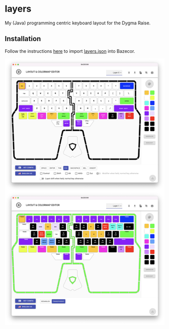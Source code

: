 # layers
My (Java) programming centric keyboard layout for the Dygma Raise.

## Installation
Follow the instructions [here](https://support.dygma.com/hc/en-us/articles/360014262298-How-do-I-save-and-restore-my-layers-) to import [layers.json](layers.json) into Bazecor.

![Layers](layers.png)
